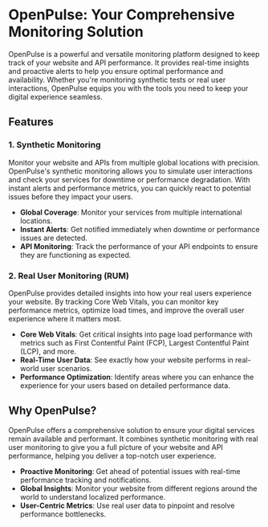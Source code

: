 # OpenPulse: Your Comprehensive Monitoring Solution

OpenPulse is a powerful and versatile monitoring platform designed to keep track of your website and API performance. It provides real-time insights and proactive alerts to help you ensure optimal performance and availability. Whether you're monitoring synthetic tests or real user interactions, OpenPulse equips you with the tools you need to keep your digital experience seamless.

## Features

### 1. Synthetic Monitoring

Monitor your website and APIs from multiple global locations with precision. OpenPulse's synthetic monitoring allows you to simulate user interactions and check your services for downtime or performance degradation. With instant alerts and performance metrics, you can quickly react to potential issues before they impact your users.

- **Global Coverage**: Monitor your services from multiple international locations.
- **Instant Alerts**: Get notified immediately when downtime or performance issues are detected.
- **API Monitoring**: Track the performance of your API endpoints to ensure they are functioning as expected.

### 2. Real User Monitoring (RUM)

OpenPulse provides detailed insights into how your real users experience your website. By tracking Core Web Vitals, you can monitor key performance metrics, optimize load times, and improve the overall user experience where it matters most.

- **Core Web Vitals**: Get critical insights into page load performance with metrics such as First Contentful Paint (FCP), Largest Contentful Paint (LCP), and more.
- **Real-Time User Data**: See exactly how your website performs in real-world user scenarios.
- **Performance Optimization**: Identify areas where you can enhance the experience for your users based on detailed performance data.

## Why OpenPulse?

OpenPulse offers a comprehensive solution to ensure your digital services remain available and performant. It combines synthetic monitoring with real user monitoring to give you a full picture of your website and API performance, helping you deliver a top-notch user experience.

- **Proactive Monitoring**: Get ahead of potential issues with real-time performance tracking and notifications.
- **Global Insights**: Monitor your website from different regions around the world to understand localized performance.
- **User-Centric Metrics**: Use real user data to pinpoint and resolve performance bottlenecks.
